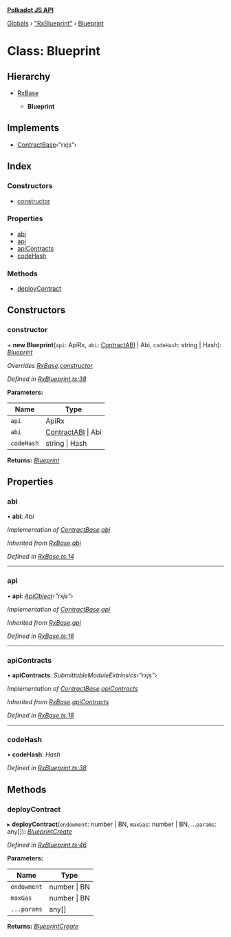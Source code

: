 **[Polkadot JS API](../README.md)**

[Globals](../globals.md) › [&quot;RxBlueprint&quot;](../modules/_rxblueprint_.md) › [Blueprint](_rxblueprint_.blueprint.md)

# Class: Blueprint

## Hierarchy

* [RxBase](_rxbase_.rxbase.md)

  * **Blueprint**

## Implements

* [ContractBase](../interfaces/_types_.contractbase.md)‹"rxjs"›

## Index

### Constructors

* [constructor](_rxblueprint_.blueprint.md#constructor)

### Properties

* [abi](_rxblueprint_.blueprint.md#abi)
* [api](_rxblueprint_.blueprint.md#api)
* [apiContracts](_rxblueprint_.blueprint.md#apicontracts)
* [codeHash](_rxblueprint_.blueprint.md#codehash)

### Methods

* [deployContract](_rxblueprint_.blueprint.md#deploycontract)

## Constructors

###  constructor

\+ **new Blueprint**(`api`: ApiRx, `abi`: [ContractABI](../interfaces/_types_.contractabi.md) | Abi, `codeHash`: string | Hash): *[Blueprint](_rxblueprint_.blueprint.md)*

*Overrides [RxBase](_rxbase_.rxbase.md).[constructor](_rxbase_.rxbase.md#constructor)*

*Defined in [RxBlueprint.ts:38](https://github.com/polkadot-js/api/blob/ebe77c2/packages/api-contract/src/RxBlueprint.ts#L38)*

**Parameters:**

Name | Type |
------ | ------ |
`api` | ApiRx |
`abi` | [ContractABI](../interfaces/_types_.contractabi.md) &#124; Abi |
`codeHash` | string &#124; Hash |

**Returns:** *[Blueprint](_rxblueprint_.blueprint.md)*

## Properties

###  abi

• **abi**: *Abi*

*Implementation of [ContractBase](../interfaces/_types_.contractbase.md).[abi](../interfaces/_types_.contractbase.md#abi)*

*Inherited from [RxBase](_rxbase_.rxbase.md).[abi](_rxbase_.rxbase.md#abi)*

*Defined in [RxBase.ts:14](https://github.com/polkadot-js/api/blob/ebe77c2/packages/api-contract/src/RxBase.ts#L14)*

___

###  api

• **api**: *[ApiObject](../modules/_types_.md#apiobject)‹"rxjs"›*

*Implementation of [ContractBase](../interfaces/_types_.contractbase.md).[api](../interfaces/_types_.contractbase.md#api)*

*Inherited from [RxBase](_rxbase_.rxbase.md).[api](_rxbase_.rxbase.md#api)*

*Defined in [RxBase.ts:16](https://github.com/polkadot-js/api/blob/ebe77c2/packages/api-contract/src/RxBase.ts#L16)*

___

###  apiContracts

• **apiContracts**: *SubmittableModuleExtrinsics‹"rxjs"›*

*Implementation of [ContractBase](../interfaces/_types_.contractbase.md).[apiContracts](../interfaces/_types_.contractbase.md#apicontracts)*

*Inherited from [RxBase](_rxbase_.rxbase.md).[apiContracts](_rxbase_.rxbase.md#apicontracts)*

*Defined in [RxBase.ts:18](https://github.com/polkadot-js/api/blob/ebe77c2/packages/api-contract/src/RxBase.ts#L18)*

___

###  codeHash

• **codeHash**: *Hash*

*Defined in [RxBlueprint.ts:38](https://github.com/polkadot-js/api/blob/ebe77c2/packages/api-contract/src/RxBlueprint.ts#L38)*

## Methods

###  deployContract

▸ **deployContract**(`endowment`: number | BN, `maxGas`: number | BN, ...`params`: any[]): *[BlueprintCreate](../interfaces/_rxblueprint_.blueprintcreate.md)*

*Defined in [RxBlueprint.ts:46](https://github.com/polkadot-js/api/blob/ebe77c2/packages/api-contract/src/RxBlueprint.ts#L46)*

**Parameters:**

Name | Type |
------ | ------ |
`endowment` | number &#124; BN |
`maxGas` | number &#124; BN |
`...params` | any[] |

**Returns:** *[BlueprintCreate](../interfaces/_rxblueprint_.blueprintcreate.md)*